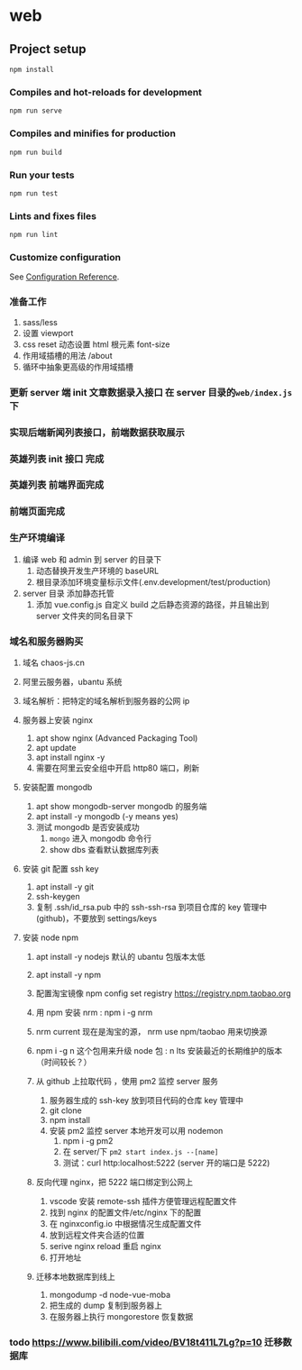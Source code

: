 # web

## Project setup

```
npm install
```

### Compiles and hot-reloads for development

```
npm run serve
```

### Compiles and minifies for production

```
npm run build
```

### Run your tests

```
npm run test
```

### Lints and fixes files

```
npm run lint
```

### Customize configuration

See [Configuration Reference](https://cli.vuejs.org/config/).

### 准备工作

1. sass/less
2. 设置 viewport
3. css reset 动态设置 html 根元素 font-size
4. 作用域插槽的用法 /about
5. 循环中抽象更高级的作用域插槽

### 更新 server 端 init 文章数据录入接口 在 server 目录的`web/index.js` 下

### 实现后端新闻列表接口，前端数据获取展示

### 英雄列表 init 接口 完成

### 英雄列表 前端界面完成

### 前端页面完成

### 生产环境编译

1. 编译 web 和 admin 到 server 的目录下
   1. 动态替换开发生产环境的 baseURL
   2. 根目录添加环境变量标示文件(.env.development/test/production)
2. server 目录 添加静态托管
   1. 添加 vue.config.js 自定义 build 之后静态资源的路径，并且输出到 server 文件夹的同名目录下

### 域名和服务器购买

1. 域名 chaos-js.cn
2. 阿里云服务器，ubantu 系统
3. 域名解析：把特定的域名解析到服务器的公网 ip
4. 服务器上安装 nginx
   1. apt show nginx (Advanced Packaging Tool)
   2. apt update
   3. apt install nginx -y
   4. 需要在阿里云安全组中开启 http80 端口，刷新
5. 安装配置 mongodb
   1. apt show mongodb-server mongodb 的服务端
   2. apt install -y mongodb (-y means yes)
   3. 测试 mongodb 是否安装成功
      1. `mongo` 进入 mongodb 命令行
      2. show dbs 查看默认数据库列表
6. 安装 git 配置 ssh key
   1. apt install -y git
   2. ssh-keygen
   3. 复制 .ssh/id_rsa.pub 中的 ssh-ssh-rsa 到项目仓库的 key 管理中(github)，不要放到 settings/keys
7. 安装 node npm

   1. apt install -y nodejs 默认的 ubantu 包版本太低
   2. apt install -y npm
   3. 配置淘宝镜像 npm config set registry https://registry.npm.taobao.org
   4. 用 npm 安装 nrm : npm i -g nrm
   5. nrm current 现在是淘宝的源， nrm use npm/taobao 用来切换源
   6. npm i -g n 这个包用来升级 node 包 : n lts 安装最近的长期维护的版本 （时间较长？）
   7. 从 github 上拉取代码 ，使用 pm2 监控 server 服务
      1. 服务器生成的 ssh-key 放到项目代码的仓库 key 管理中
      2. git clone
      3. npm install
      4. 安装 pm2 监控 server 本地开发可以用 nodemon
         1. npm i -g pm2
         2. 在 server/下 `pm2 start index.js --[name]`
         3. 测试：curl http:localhost:5222 (server 开的端口是 5222)
   8. 反向代理 nginx，把 5222 端口绑定到公网上

      1. vscode 安装 remote-ssh 插件方便管理远程配置文件
      2. 找到 nginx 的配置文件/etc/nginx 下的配置
      3. 在 nginxconfig.io 中根据情况生成配置文件
      4. 放到远程文件夹合适的位置
      5. serive nginx reload 重启 nginx
      6. 打开地址

   9. 迁移本地数据库到线上
      1. mongodump -d node-vue-moba
      2. 把生成的 dump 复制到服务器上
      3. 在服务器上执行 mongorestore 恢复数据

### todo https://www.bilibili.com/video/BV18t411L7Lg?p=10 迁移数据库
